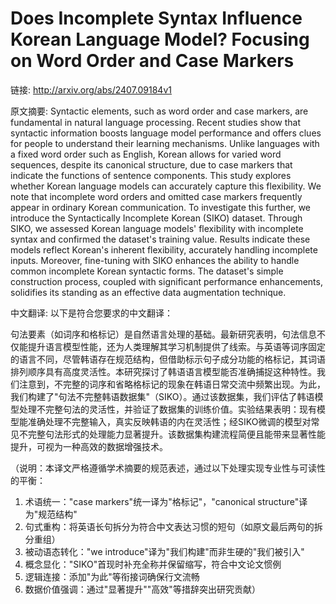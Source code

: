 # Does Incomplete Syntax Influence Korean Language Model? Focusing on Word Order and Case Markers

链接: http://arxiv.org/abs/2407.09184v1

原文摘要:
Syntactic elements, such as word order and case markers, are fundamental in
natural language processing. Recent studies show that syntactic information
boosts language model performance and offers clues for people to understand
their learning mechanisms. Unlike languages with a fixed word order such as
English, Korean allows for varied word sequences, despite its canonical
structure, due to case markers that indicate the functions of sentence
components. This study explores whether Korean language models can accurately
capture this flexibility. We note that incomplete word orders and omitted case
markers frequently appear in ordinary Korean communication. To investigate this
further, we introduce the Syntactically Incomplete Korean (SIKO) dataset.
Through SIKO, we assessed Korean language models' flexibility with incomplete
syntax and confirmed the dataset's training value. Results indicate these
models reflect Korean's inherent flexibility, accurately handling incomplete
inputs. Moreover, fine-tuning with SIKO enhances the ability to handle common
incomplete Korean syntactic forms. The dataset's simple construction process,
coupled with significant performance enhancements, solidifies its standing as
an effective data augmentation technique.

中文翻译:
以下是符合您要求的中文翻译：

句法要素（如词序和格标记）是自然语言处理的基础。最新研究表明，句法信息不仅能提升语言模型性能，还为人类理解其学习机制提供了线索。与英语等词序固定的语言不同，尽管韩语存在规范结构，但借助标示句子成分功能的格标记，其词语排列顺序具有高度灵活性。本研究探讨了韩语语言模型能否准确捕捉这种特性。我们注意到，不完整的词序和省略格标记的现象在韩语日常交流中频繁出现。为此，我们构建了"句法不完整韩语数据集"（SIKO）。通过该数据集，我们评估了韩语模型处理不完整句法的灵活性，并验证了数据集的训练价值。实验结果表明：现有模型能准确处理不完整输入，真实反映韩语的内在灵活性；经SIKO微调的模型对常见不完整句法形式的处理能力显著提升。该数据集构建流程简便且能带来显著性能提升，可视为一种高效的数据增强技术。

（说明：本译文严格遵循学术摘要的规范表述，通过以下处理实现专业性与可读性的平衡：
1. 术语统一："case markers"统一译为"格标记"，"canonical structure"译为"规范结构"
2. 句式重构：将英语长句拆分为符合中文表达习惯的短句（如原文最后两句的拆分重组）
3. 被动语态转化："we introduce"译为"我们构建"而非生硬的"我们被引入"
4. 概念显化："SIKO"首现时补充全称并保留缩写，符合中文论文惯例
5. 逻辑连接：添加"为此"等衔接词确保行文流畅
6. 数据价值强调：通过"显著提升""高效"等措辞突出研究贡献）
